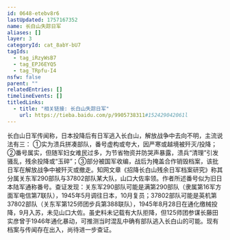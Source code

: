 ```yaml
---
id: 0648-etebv8r6
lastUpdated: 1757167352
name: 长白山失踪日军
aliases: []
layer: 3
categoryId: cat_8abY-bU7
tagIds:
  - tag_iRzyWsB7
  - tag_EPJ6EYQ5
  - tag_TRpfu-I4
nsfw: false
parent: ""
relatedEntries: []
timelineEvents: []
titledLinks:
  - title: "相关链接: 长白山失踪日军"
    url: https://tieba.baidu.com/p/9905738311#152429042061l
---
```


长白山日军传闻称，日本投降后有日军逃入长白山，解放战争中去向不明，主流说法有三： ①实为溃兵拼凑部队，番号虚构或夸大，因严寒或越境被歼灭/投降；②番号属实，但随军妇女难民过多，为节省物资并防哭声暴露，溃兵“清理”引发骚乱，残余投降或“玉碎”；③部分被国军收编，战后为掩盖合作销毁档案，该批日军在解放战争中被歼灭或撤走。知网文章《招降长白山残余日军档案研究》称其分属关东军290部队与37802部队某大队，山口大佐率领。作者所述番号似为旧日本陆军通称番号。查证发现：关东军290部队可能是满第290部队（隶属第16军方面军电信第7联队），1945年5月调往日本，10月复员；37802部队可能是英机第37802部队（关东军第125师团步兵第388联队），1945年8月28日在通化缴械投降，9月入苏，未见山口大佐。虽史料未记载有大队拒降，但125师团参谋长藤田实彦曾于1946年通化暴动，可推测当时混乱中确有部队逃入长白山的可能。现有档案与传闻存在出入，尚待进一步查证。